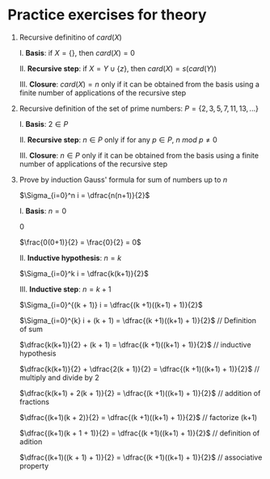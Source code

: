 # Practice exercises for theory

1. Recursive definitino of $card(X)$

    I. **Basis**: if $X = \{\}$, then $card(X) = 0$

    II. **Recursive step**: if $X = Y \cup \{z\}$, then $card(X) = s(card(Y))$

    III. **Closure**: $card(X) = n$ only if it can be obtained from the basis using a finite number of applications of the recursive step


0. Recursive definition of the set of prime numbers: $P = \{2, 3, 5, 7, 11, 13, ...\}$

    I. **Basis**: $2 \in P$

    II. **Recursive step**: $n \in P$ only if for any $p \in P$, $n$ $mod$ $p \neq 0$

    III. **Closure**: $n \in P$ only if it can be obtained from the basis using a finite number of applications of the recursive step


0. Prove by induction Gauss' formula for sum of numbers up to $n$

    $\Sigma_{i=0}^n i = \dfrac{n(n+1)}{2}$

    I. **Basis**: $n = 0$

    $0$

    $\frac{0(0+1)}{2} = \frac{0}{2} = 0$

    II. **Inductive hypothesis**: $n = k$

    $\Sigma_{i=0}^k i = \dfrac{k(k+1)}{2}$

    III. **Inductive step**: $n = k + 1$

    $\Sigma_{i=0}^{(k + 1)} i = \dfrac{(k +1)((k+1) + 1)}{2}$

    $\Sigma_{i=0}^{k} i + (k + 1) = \dfrac{(k +1)((k+1) + 1)}{2}$   // Definition of sum

    $\dfrac{k(k+1)}{2} + (k + 1) = \dfrac{(k +1)((k+1) + 1)}{2}$   // inductive hypothesis

    $\dfrac{k(k+1)}{2} + \dfrac{2(k + 1)}{2} = \dfrac{(k +1)((k+1) + 1)}{2}$   // multiply and divide by 2

    $\dfrac{k(k+1) + 2(k + 1)}{2} = \dfrac{(k +1)((k+1) + 1)}{2}$   // addition of fractions

    $\dfrac{(k+1)(k + 2)}{2} = \dfrac{(k +1)((k+1) + 1)}{2}$   // factorize (k+1)

    $\dfrac{(k+1)(k + 1 + 1)}{2} = \dfrac{(k +1)((k+1) + 1)}{2}$   // definition of adition

    $\dfrac{(k+1)((k + 1) + 1)}{2} = \dfrac{(k +1)((k+1) + 1)}{2}$   // associative property

